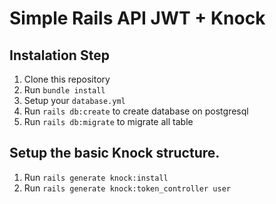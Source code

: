 # Simple Rails API JWT + Knock

## Instalation Step
1. Clone this repository
2. Run `bundle install`
3. Setup your `database.yml`
4. Run `rails db:create` to create database on postgresql
5. Run `rails db:migrate` to migrate all table

## Setup the basic Knock structure.
1. Run `rails generate knock:install`
2. Run `rails generate knock:token_controller user`